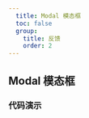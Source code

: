 ```yaml
---
  title: Modal 模态框
  toc: false
  group: 
    title: 反馈
    order: 2
---
```


## Modal 模态框

### 代码演示

<code src="./demo/basic.jsx" ></code>

<API></API>
